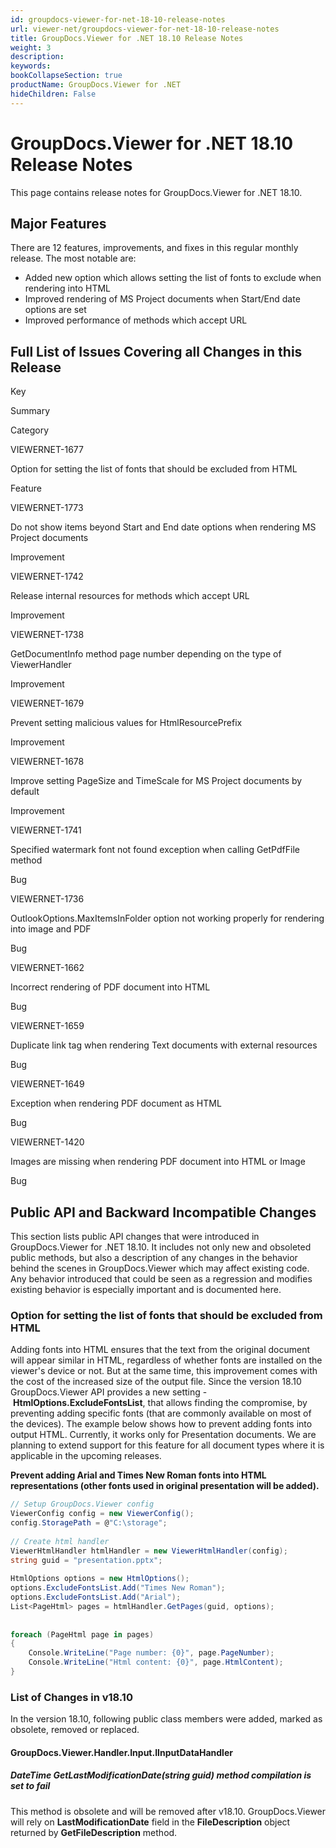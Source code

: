 ```yaml
---
id: groupdocs-viewer-for-net-18-10-release-notes
url: viewer-net/groupdocs-viewer-for-net-18-10-release-notes
title: GroupDocs.Viewer for .NET 18.10 Release Notes
weight: 3
description: 
keywords: 
bookCollapseSection: true
productName: GroupDocs.Viewer for .NET
hideChildren: False
---
```


# GroupDocs.Viewer for .NET 18.10 Release Notes

This page contains release notes for GroupDocs.Viewer for .NET 18.10.

## Major Features

There are 12 features, improvements, and fixes in this regular monthly release. The most notable are:

*   Added new option which allows setting the list of fonts to exclude when rendering into HTML
*   Improved rendering of MS Project documents when Start/End date options are set
*   Improved performance of methods which accept URL

## Full List of Issues Covering all Changes in this Release

Key

Summary

Category

VIEWERNET-1677

Option for setting the list of fonts that should be excluded from HTML

Feature

VIEWERNET-1773

Do not show items beyond Start and End date options when rendering MS Project documents

Improvement

VIEWERNET-1742

Release internal resources for methods which accept URL

Improvement

VIEWERNET-1738

GetDocumentInfo method page number depending on the type of ViewerHandler

Improvement

VIEWERNET-1679

Prevent setting malicious values for HtmlResourcePrefix

Improvement

VIEWERNET-1678

Improve setting PageSize and TimeScale for MS Project documents by default 

Improvement

VIEWERNET-1741

Specified watermark font not found exception when calling GetPdfFile method

Bug

VIEWERNET-1736

OutlookOptions.MaxItemsInFolder option not working properly for rendering into image and PDF

Bug

VIEWERNET-1662

Incorrect rendering of PDF document into HTML

Bug

VIEWERNET-1659

Duplicate link tag when rendering Text documents with external resources

Bug

VIEWERNET-1649

Exception when rendering PDF document as HTML

Bug

VIEWERNET-1420

Images are missing when rendering PDF document into HTML or Image

Bug

## Public API and Backward Incompatible Changes

This section lists public API changes that were introduced in GroupDocs.Viewer for .NET 18.10. It includes not only new and obsoleted public methods, but also a description of any changes in the behavior behind the scenes in GroupDocs.Viewer which may affect existing code. Any behavior introduced that could be seen as a regression and modifies existing behavior is especially important and is documented here.

### Option for setting the list of fonts that should be excluded from HTML

Adding fonts into HTML ensures that the text from the original document will appear similar in HTML, regardless of whether fonts are installed on the viewer's device or not. But at the same time, this improvement comes with the cost of the increased size of the output file. Since the version 18.10 GroupDocs.Viewer API provides a new setting - **HtmlOptions.ExcludeFontsList**, that allows finding the compromise, by preventing adding specific fonts (that are commonly available on most of the devices). The example below shows how to prevent adding fonts into output HTML. Currently, it works only for Presentation documents. We are planning to extend support for this feature for all document types where it is applicable in the upcoming releases.

**Prevent adding Arial and Times New Roman fonts into HTML representations (other fonts used in original presentation will be added).**

```csharp
// Setup GroupDocs.Viewer config
ViewerConfig config = new ViewerConfig();
config.StoragePath = @"C:\storage";
 
// Create html handler
ViewerHtmlHandler htmlHandler = new ViewerHtmlHandler(config);
string guid = "presentation.pptx";
 
HtmlOptions options = new HtmlOptions();
options.ExcludeFontsList.Add("Times New Roman");
options.ExcludeFontsList.Add("Arial");
List<PageHtml> pages = htmlHandler.GetPages(guid, options);
 
 
foreach (PageHtml page in pages)
{
    Console.WriteLine("Page number: {0}", page.PageNumber);
    Console.WriteLine("Html content: {0}", page.HtmlContent);
}
```

### List of Changes in v18.10

In the version 18.10, following public class members were added, marked as obsolete, removed or replaced.

#### GroupDocs.Viewer.Handler.Input.IInputDataHandler

##### DateTime GetLastModificationDate(string guid) method compilation is set to fail

This method is obsolete and will be removed after v18.10. GroupDocs.Viewer will rely on **LastModificationDate** field in the **FileDescription** object returned by **GetFileDescription** method.
